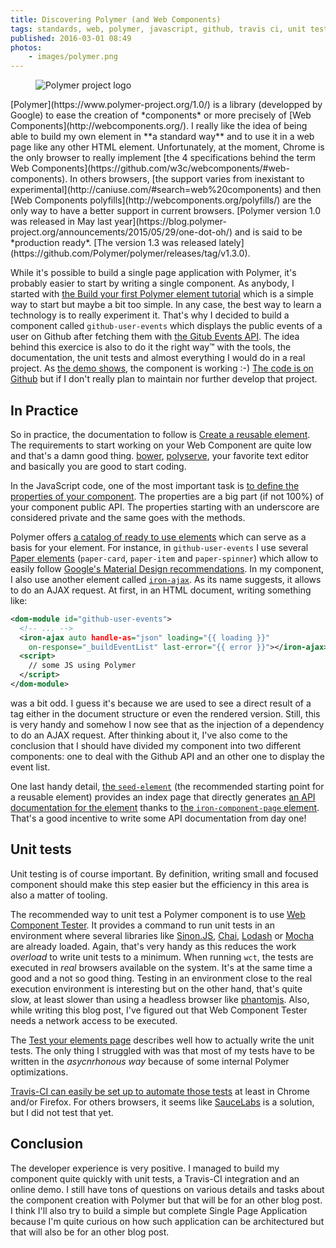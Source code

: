```yaml
---
title: Discovering Polymer (and Web Components)
tags: standards, web, polymer, javascript, github, travis ci, unit test
published: 2016-03-01 08:49
photos:
    - images/polymer.png
---
```


<figure class="object-left bordered">
    <img src="/images/220x/polymer.png" alt="Polymer project logo">
</figure>
[Polymer](https://www.polymer-project.org/1.0/) is a library (developped by
Google) to ease the creation of *components* or more precisely of [Web
Components](http://webcomponents.org/). I really like the idea of being able to
build my own element in **a standard way** and to use it in a web page like any
other HTML element. Unfortunately, at the moment, Chrome is the only browser to
really implement [the 4 specifications behind the term Web
Components](https://github.com/w3c/webcomponents/#web-components). In others
browsers, [the support varies from inexistant to
experimental](http://caniuse.com/#search=web%20components) and then [Web
Components polyfills](http://webcomponents.org/polyfills/) are the only way to
have a better support in current browsers. [Polymer version 1.0 was released in
May last
year](https://blog.polymer-project.org/announcements/2015/05/29/one-dot-oh/) and
is said to be *production ready*. [The version 1.3 was released
lately](https://github.com/Polymer/polymer/releases/tag/v1.3.0).

While it's possible to build a single page application with Polymer, it's
probably easier to start by writing a single component. As anybody, I started
with [the Build your first Polymer element
tutorial](https://www.polymer-project.org/1.0/docs/start/first-element/intro.html)
which is a simple way to start but maybe a bit too simple. In any case, the best
way to learn a technology is to really experiment it. That's why I decided to
build a component called `github-user-events` which displays the public events of
a user on Github after fetching them with [the Gitub Events
API](https://developer.github.com/v3/activity/events/). The idea behind this
exercice is also to do it the right way&trade; with the tools, the documentation,
the unit tests and almost everything I would do in a real project. As [the demo
shows](http://dpobel.github.io/github-user-events/components/github-user-events/demo/),
the component is working :-) [The code is on
Github](https://github.com/dpobel/github-user-events) but if I don't
really plan to maintain nor further develop that project.

## In Practice

So in practice, the documentation to follow is [Create a reusable
element](https://www.polymer-project.org/1.0/docs/start/reusableelements.html).
The requirements to start working on your Web Component are quite low and that's
a damn good thing. [bower](http://bower.io),
[polyserve](https://github.com/PolymerLabs/polyserve), your favorite text editor
and basically you are good to start coding.

In the JavaScript code, one of the most important task is [to define the
properties of your
component](https://www.polymer-project.org/1.0/docs/devguide/properties.html).
The properties are a big part (if not 100%) of your component public API. The
properties starting with an underscore are considered private and the same goes
with the methods.

Polymer offers [a catalog of ready to use
elements](https://elements.polymer-project.org/) which can serve as a basis for
your element. For instance, in `github-user-events` I use several [Paper
elements](https://elements.polymer-project.org/browse?package=paper-elements)
(`paper-card`, `paper-item` and `paper-spinner`) which allow to easily follow
[Google's Material Design
recommendations](https://www.google.com/design/spec/material-design/introduction.html).
In my component, I also use another element called
[`iron-ajax`](https://elements.polymer-project.org/elements/iron-ajax). As its name
suggests, it allows to do an AJAX request. At first, in an HTML document,
writing something like:

```xml
<dom-module id="github-user-events">
  <!-- ... -->
  <iron-ajax auto handle-as="json" loading="{{ loading }}"
    on-response="_buildEventList" last-error="{{ error }}"></iron-ajax>
  <script>
    // some JS using Polymer
  </script>
</dom-module>
```

was a bit odd. I guess it's because we are used to see a direct result of a tag
either in the document structure or even the rendered version. Still, this is
very handy and somehow I now see that as the injection of a dependency to do an AJAX
request. After thinking about it, I've also come to the conclusion that I should
have divided my component into two different components: one to deal with the
Github API and an other one to display the event list.

One last handy detail, [the
`seed-element`](https://github.com/polymerelements/seed-element) (the
recommended starting point for a reusable element) provides an index page that
directly generates [an API documentation for the
element](http://dpobel.github.io/github-user-events/components/github-user-events/)
thanks to [the `iron-component-page`
element](https://elements.polymer-project.org/elements/iron-component-page).
That's a good incentive to write some API documentation from day one!

## Unit tests

Unit testing is of course important. By definition, writing small and focused
component should make this step easier but the efficiency in this area is also a
matter of tooling.

The recommended way to unit test a Polymer component is to use [Web Component
Tester](https://github.com/Polymer/web-component-tester). It provides a command
to run unit tests in an environment where several libraries like
[Sinon.JS](http://sinonjs.org/), [Chai](http://chaijs.com/),
[Lodash](https://lodash.com/) or [Mocha](http://mochajs.org/) are already
loaded. Again, that's very handy as this reduces the work *overload* to write
unit tests to a minimum. When running `wct`, the tests are executed in *real*
browsers available on the system. It's at the same time a good and a not so good
thing.  Testing in an environment close to the real execution environment is
interesting but on the other hand, that's quite slow, at least slower than using
a headless browser like [phantomjs](http://phantomjs.org/). Also, while writing
this blog post, I've figured out that Web Component Tester needs a network
access to be executed.

The [Test your elements
page](https://www.polymer-project.org/1.0/tools/tests.html) describes well how
to actually write the unit tests. The only thing I struggled with was that most
of my tests have to be written in the *asycnrhonous way* because of some
internal Polymer optimizations.

[Travis-CI can easily be set up to automate those
tests](https://github.com/dpobel/github-user-events/blob/master/.travis.yml) at
least in Chrome and/or Firefox. For others browsers, it seems like
[SauceLabs](https://saucelabs.com/) is a solution, but I did not test that yet.

## Conclusion

The developer experience is very positive. I managed to build my component quite
quickly with unit tests, a Travis-CI integration and an online demo. I still
have tons of questions on various details and tasks about the component creation
with Polymer but that will be for an other blog post. I think I'll also try to
build a simple but complete Single Page Application because I'm quite curious on
how such application can be architectured but that will also be for an other
blog post.
